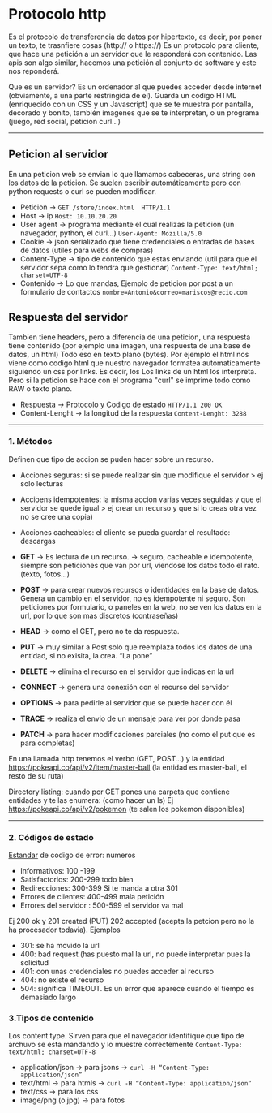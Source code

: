 # Protocolo http

Es el protocolo de transferencia de datos por hipertexto, es decir, por poner un texto, te trasnfiere cosas (http:// o https://)
Es un protocolo para cliente, que hace una petición a un servidor que le responderá con contenido.
Las apis son algo similar, hacemos una petición al conjunto de software y este nos reponderá.

Que es un servidor? Es un ordenador al que puedes acceder desde internet (obviamente, a una parte restringida de el).
Guarda un codigo HTML (enriquecido con un CSS y un Javascript) que se te muestra por pantalla, decorado y bonito, también imagenes que se te interpretan, 
o un programa (juego, red social, peticion curl…)

-------------------------------------------------------------------------

## Peticion al servidor

En una peticion web se envian lo que llamamos cabeceras, una string con los datos de la peticion. Se suelen escribir automáticamente pero con python requests o curl
se pueden modificar.

 - Peticion -> ```GET /store/index.html  HTTP/1.1```
 - Host ->  ip  ```Host: 10.10.20.20```
 - User agent -> programa mediante el cual realizas la peticion (un navegador, python, el curl…)   ```User-Agent: Mozilla/5.0```
 - Cookie -> json serializado que tiene credenciales o entradas de bases de datos (utiles para webs de compras)
 - Content-Type -> tipo de contenido que estas enviando (util para que el servidor sepa como lo tendra que gestionar) ```Content-Type: text/html; charset=UTF-8```
 - Contenido -> Lo que mandas, Ejemplo de peticion por post a un formulario de contactos  ```nombre=Antonio&correo=mariscos@recio.com```

## Respuesta del servidor

Tambien tiene headers, pero a diferencia de una peticion, una respuesta tiene contenido (por ejemplo una imagen, una respuesta de una base de datos, un html)
Todo eso en texto plano (bytes). Por ejemplo el html nos viene como codigo html que nuestro navegador formatea automaticamente siguiendo un css por links.
Es decir, los Los links de un html los interpreta.  Pero si la peticion se hace con el programa "curl" se imprime todo como RAW o texto plano.

 - Respuesta ->  Protocolo y Codigo de estado ```HTTP/1.1 200 OK```  
 - Content-Lenght -> la longitud de la respuesta ```Content-Lenght: 3288```

-------------------------------------------------------------------------

### 1. Métodos

Definen que tipo de accion se puden hacer sobre un recurso.

- Acciones seguras: si se puede realizar sin que modifique el servidor > ej solo lecturas
- Accioens idempotentes: la misma accion varias veces seguidas y que el servidor se quede igual > ej crear un recurso y que si lo creas otra vez no se cree una copia)
- Acciones cacheables: el cliente se pueda guardar el resultado: descargas

- **GET** ->  Es lectura de un recurso. → seguro, cacheable e idempotente, siempre son peticiones que van por url, viendose los datos todo el rato. (texto, fotos…) 
- **POST** ->  para crear nuevos recursos o identidades en la base de datos. Genera un cambio en el servidor, no es idempotente ni seguro. Son peticiones por formulario, o paneles en la web, no se ven los datos en la url, por lo que son mas discretos (contraseñas) 
- **HEAD** -> como el GET, pero no te da respuesta. 
- **PUT** -> muy similar a Post solo que reemplaza todos los datos de una entidad, si no exisita, la crea. “La pone”
- **DELETE** ->  elimina el recurso en el servidor que indicas en la url
- **CONNECT** ->  genera una conexión con el recurso del servidor
- **OPTIONS** ->  para pedirle al servidor que se puede hacer con él
- **TRACE** ->  realiza el envio de un mensaje para ver por donde pasa
- **PATCH** ->  para hacer modificaciones parciales (no como el put que es para completas)

En una llamada http tenemos el verbo (GET, POST…) y la entidad  https://pokeapi.co/api/v2/item/master-ball (la entidad es master-ball, el resto de su ruta)

Directory listing: cuando por GET pones una carpeta que contiene entidades y te las enumera:   (como hacer un ls)
	Ej   https://pokeapi.co/api/v2/pokemon (te salen los pokemon disponibles)
	
-------------------------------------------------------------------------

### 2. Códigos de estado

[Estandar](https://es.wikipedia.org/wiki/Anexo:C%C3%B3digos_de_estado_HTTP) de codigo de error: numeros
- Informativos: 100 -199 
- Satisfactorios: 200-299 todo bien     
- Redirecciones: 300-399   Si te manda a otra 301
- Errores de clientes: 400-499 mala petición
- Errores del servidor : 500-599 el servidor va mal

Ej 200 ok y 201 created (PUT) 202 accepted (acepta la petcion pero no la ha procesador todavia). Ejemplos
 - 301: se ha movido la url
 - 400: bad request (has puesto mal la url, no puede interpretar pues la solicitud
 - 401: con unas credenciales no puedes acceder al recurso
 - 404: no existe el recurso
 - 504: significa TIMEOUT. Es un error que aparece cuando el tiempo es demasiado largo
	
### 3.Tipos de contenido

Los content type. Sirven para que el navegador identifique que tipo de archuvo se esta mandando y lo muestre correctemente ```Content-Type: text/html; charset=UTF-8```
* application/json → para jsons → ```curl -H “Content-Type: application/json”```
* text/html -> para htmls  → ```curl -H “Content-Type: application/json”```
* text/css -> para los css
* image/png (o jpg) -> para fotos








